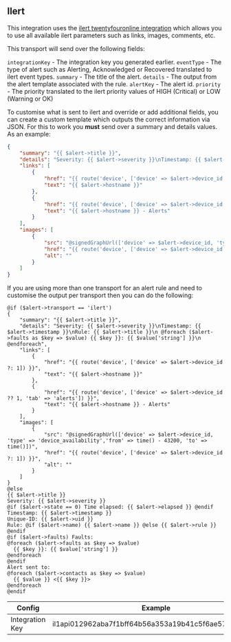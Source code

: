 ## Ilert
This integration uses the [ilert twentyfouronline integration](https://docs.ilert.com/integrations/inbound-integrations/twentyfouronline) 
which allows you to use all available ilert parameters such as links, images, comments, etc.

This transport will send over the following fields:

`integrationKey` - The integration key you generated earlier.
`eventType` - The type of alert such as Alerting, Acknowledged or Recovered translated to ilert event types.
`summary` - The title of the alert.
`details` - The output from the alert template associated with the rule.
`alertKey` - The alert id.
`priority` - The priority translated to the ilert priority values of HIGH (Critical) or LOW (Warning or OK)

To customise what is sent to ilert and override or add additional fields, you can create a custom template which outputs the correct information via JSON. For this to work you **must** send over a summary and details values. As an example:

```json
{
    "summary": "{{ $alert->title }}",
    "details": "Severity: {{ $alert->severity }}\nTimestamp: {{ $alert->timestamp }}\nRule: {{ $alert->title }}\n @foreach ($alert->faults as $key => $value) {{ $key }}: {{ $value['string'] }}\n @endforeach",
    "links": [
        {
            "href": "{{ route('device', ['device' => $alert->device_id ?: 1]) }}",
            "text": "{{ $alert->hostname }}"
        },
        {
            "href": "{{ route('device', ['device' => $alert->device_id ?? 1, 'tab' => 'alerts']) }}",
            "text": "{{ $alert->hostname }} - Alerts"
        }
    ],
    "images": [
        {
            "src": "@signedGraphUrl(['device' => $alert->device_id, 'type' => 'device_availability','from' => time() - 43200, 'to' => time()])",
            "href": "{{ route('device', ['device' => $alert->device_id ?: 1]) }}",
            "alt": ""
        }
    ]
}
```
If you are using more than one transport for an alert rule and need to customise the output per transport then you can do the following:

```
@if ($alert->transport == 'ilert')
{
    "summary": "{{ $alert->title }}",
    "details": "Severity: {{ $alert->severity }}\nTimestamp: {{ $alert->timestamp }}\nRule: {{ $alert->title }}\n @foreach ($alert->faults as $key => $value) {{ $key }}: {{ $value['string'] }}\n @endforeach",
    "links": [
        {
            "href": "{{ route('device', ['device' => $alert->device_id ?: 1]) }}",
            "text": "{{ $alert->hostname }}"
        },
        {
            "href": "{{ route('device', ['device' => $alert->device_id ?? 1, 'tab' => 'alerts']) }}",
            "text": "{{ $alert->hostname }} - Alerts"
        }
    ],
    "images": [
        {
            "src": "@signedGraphUrl(['device' => $alert->device_id, 'type' => 'device_availability','from' => time() - 43200, 'to' => time()])",
            "href": "{{ route('device', ['device' => $alert->device_id ?: 1]) }}",
            "alt": ""
        }
    ]
}
@else
{{ $alert->title }}
Severity: {{ $alert->severity }}
@if ($alert->state == 0) Time elapsed: {{ $alert->elapsed }} @endif
Timestamp: {{ $alert->timestamp }}
Unique-ID: {{ $alert->uid }}
Rule: @if ($alert->name) {{ $alert->name }} @else {{ $alert->rule }} @endif
@if ($alert->faults) Faults:
@foreach ($alert->faults as $key => $value)
  {{ $key }}: {{ $value['string'] }}
@endforeach
@endif
Alert sent to:
@foreach ($alert->contacts as $key => $value)
  {{ $value }} <{{ $key }}>
@endforeach
@endif
```

| Config               | Example                                                      |
|----------------------|--------------------------------------------------------------|
| Integration Key          | il1api012962aba7f1bff64b56a353a19b41c5f6ae57a940123f |




